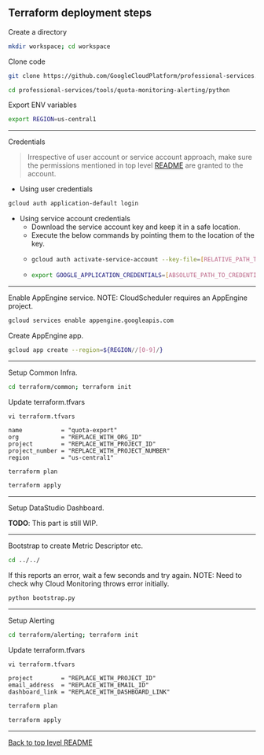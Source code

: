 ## Terraform deployment steps

Create a directory
```bash
mkdir workspace; cd workspace
```

Clone code
```bash
git clone https://github.com/GoogleCloudPlatform/professional-services.git
```

```bash
cd professional-services/tools/quota-monitoring-alerting/python
```

Export ENV variables
```bash
export REGION=us-central1
```

---
Credentials

> Irrespective of user account or service account approach, make sure the permissions mentioned in top level [README](..README.md#common-steps) are granted to the account.

* Using user credentials
```bash
gcloud auth application-default login
```

* Using service account credentials
  * Download the service account key and keep it in a safe location.
  * Execute the below commands by pointing them to the location of the key.
  * ```bash
    gcloud auth activate-service-account --key-file=[RELATIVE_PATH_TO_CREDENTIALS_FILE]
    ```
  * ```bash
    export GOOGLE_APPLICATION_CREDENTIALS=[ABSOLUTE_PATH_TO_CREDENTIALS_FILE]
    ```

---
Enable AppEngine service. NOTE: CloudScheduler requires an AppEngine project.
```bash
gcloud services enable appengine.googleapis.com
```

Create AppEngine app.
```bash
gcloud app create --region=${REGION//[0-9]/} 
```

---
Setup Common Infra.
```bash
cd terraform/common; terraform init
```

Update terraform.tfvars
```
vi terraform.tfvars
```

```
name           = "quota-export"
org            = "REPLACE_WITH_ORG_ID"
project        = "REPLACE_WITH_PROJECT_ID"
project_number = "REPLACE_WITH_PROJECT_NUMBER"
region         = "us-central1"
```

```bash
terraform plan
```

```bash
terraform apply
```

---
Setup DataStudio Dashboard.

**TODO**: This part is still WIP.

---
Bootstrap to create Metric Descriptor etc.
```bash
cd ../../
```

If this reports an error, wait a few seconds and try again.
NOTE: Need to check why Cloud Monitoring throws error initially.
```bash
python bootstrap.py
```

---
Setup Alerting
```bash
cd terraform/alerting; terraform init
```

Update terraform.tfvars
```
vi terraform.tfvars
```

```
project        = "REPLACE_WITH_PROJECT_ID"
email_address  = "REPLACE_WITH_EMAIL_ID"
dashboard_link = "REPLACE_WITH_DASHBOARD_LINK"
```

```bash
terraform plan
```

```bash
terraform apply
```

---
[Back to top level README](../README.md)
